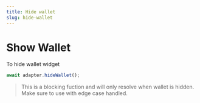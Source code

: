 ```yaml
---
title: Hide wallet
slug: hide-wallet
---
```



# Show Wallet

To hide wallet widget

```ts
await adapter.hideWallet();
```

> This is a blocking fuction and will only resolve when wallet is hidden. Make sure to use with edge case handled.